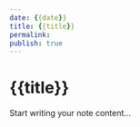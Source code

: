 ```yaml
---
date: {{date}}
title: {{title}}
permalink: 
publish: true
---
```


# {{title}}

Start writing your note content...
